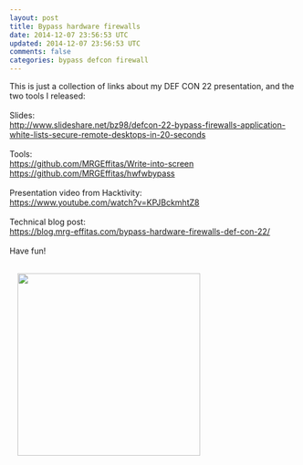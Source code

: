 ```yaml
---           
layout: post
title: Bypass hardware firewalls
date: 2014-12-07 23:56:53 UTC
updated: 2014-12-07 23:56:53 UTC
comments: false
categories: bypass defcon firewall
---
```

This is just a collection of links about my DEF CON 22 presentation, and the two tools I released:<br/><br/>Slides:<br/><a href="http://www.slideshare.net/bz98/defcon-22-bypass-firewalls-application-white-lists-secure-remote-desktops-in-20-seconds" target="_blank">http://www.slideshare.net/bz98/defcon-22-bypass-firewalls-application-white-lists-secure-remote-desktops-in-20-seconds</a><br/><br/>Tools:<br/><a href="https://github.com/MRGEffitas/Write-into-screen" target="_blank">https://github.com/MRGEffitas/Write-into-screen</a><br/><a href="https://github.com/MRGEffitas/hwfwbypass" target="_blank">https://github.com/MRGEffitas/hwfwbypass</a><br/><br/>Presentation video from Hacktivity:<br/><a href="https://www.youtube.com/watch?v=KPJBckmhtZ8" target="_blank">https://www.youtube.com/watch?v=KPJBckmhtZ8</a><br/><br/>Technical blog post:<br/><a href="https://blog.mrg-effitas.com/bypass-hardware-firewalls-def-con-22/" target="_blank">https://blog.mrg-effitas.com/bypass-hardware-firewalls-def-con-22/</a><br/><br/>Have fun!<br/><br/><div class="separator" style=""><a href="https://z6543.github.io/_img/hwfwbypass2B(1).jpg" imageanchor="1" src="https://z6543.github.io/_img/hwfwbypass2B(1).jpg" style="margin-left: 1em; margin-right: 1em;"><img border="0" height="" src="https://z6543.github.io/_img/hwfwbypass2B(1).jpg" width="320"/></a></div><br/><br/><br/>